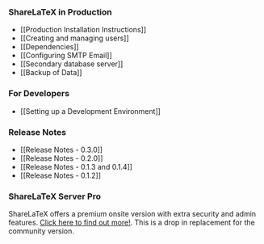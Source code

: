### ShareLaTeX in Production

* [[Production Installation Instructions]]
* [[Creating and managing users]]
* [[Dependencies]]
* [[Configuring SMTP Email]]
* [[Secondary database server]]
* [[Backup of Data]]

### For Developers

* [[Setting up a Development Environment]]

### Release Notes
* [[Release Notes - 0.3.0]]
* [[Release Notes - 0.2.0]]
* [[Release Notes - 0.1.3 and 0.1.4]]
* [[Release Notes - 0.1.2]]

### ShareLaTeX Server Pro

ShareLaTeX offers a premium onsite version with extra security and admin features. [Click here to find out more!](https://www.sharelatex.com/university/onsite.html). This is a drop in replacement for the community version.